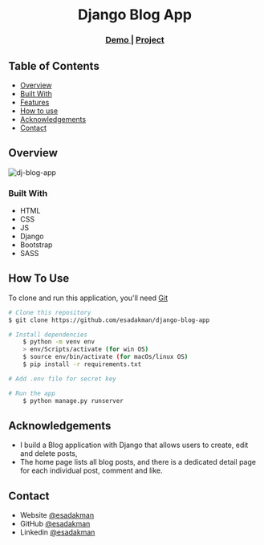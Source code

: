 <!-- Please update value in the {}  -->

<h1 align="center">Django Blog App</h1>

<div align="center">
  <h3>
    <a href="http://esadd.pythonanywhere.com/">
      Demo
    </a>
     | 
    <a href="https://github.com/esadakman/django-blog-app">
      Project
    </a> 
  </h3>
</div>

<!-- TABLE OF CONTENTS -->

## Table of Contents

- [Overview](#overview)
- [Built With](#built-with)
- [Features](#features)
- [How to use](#how-to-use)
- [Acknowledgements](#acknowledgements)
- [Contact](#contact)

<!-- OVERVIEW -->

## Overview

![dj-blog-app](https://user-images.githubusercontent.com/98649983/190132200-98912acc-fc58-4c6d-a744-f1a28fba731e.gif)

### Built With

<!-- This section should list any major frameworks that you built your project using. Here are a few examples.-->

- HTML
- CSS
- JS
- Django
- Bootstrap
- SASS

## How To Use 

To clone and run this application, you'll need [Git](https://git-scm.com)

```bash
# Clone this repository
$ git clone https://github.com/esadakman/django-blog-app

# Install dependencies
    $ python -m venv env
    > env/Scripts/activate (for win OS)
    $ source env/bin/activate (for macOs/linux OS)
    $ pip install -r requirements.txt

# Add .env file for secret key

# Run the app
    $ python manage.py runserver
```

## Acknowledgements

- I build a Blog application with Django that allows users to create, edit and delete posts,
- The home page lists all blog posts, and there is a dedicated detail page for each individual post, comment and like.

## Contact

- Website [@esadakman](https://esadakman.github.io/)
- GitHub [@esadakman](https://github.com/esadakman)
- Linkedin [@esadakman](https://www.linkedin.com/in/esadakman/)